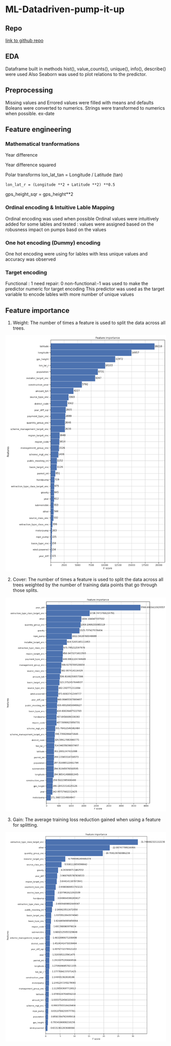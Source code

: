 # ML-Datadriven-pump-it-up

## Repo
[link to github repo](https://github.com/Lakith-Rambukkanage/ML-Datadriven-pump-it-up)

## EDA
Dataframe built in methods hist(), value_counts(), unique(), info(), describe() were used
Also Seaborn was used to plot relations to the predictor.
## Preprocessing
Missing values and Errored values were filled with means and defaults
Boleans were converted to numerics.
Strings were transformed to numerics when possible. ex-date
## Feature engineering

### Mathematical tranformations
Year difference

Year difference squared

Polar transforms 
    lon_lat_tan = Longitude / Latitude (tan)

    lon_lat_r = (Longitude **2 + Latitude **2) **0.5

gps_height_sqr = gps_height**2 

### Ordinal encoding & Intuitive Lable Mapping
Ordinal encoding was used when possible
Ordinal values were intuitively added for some lables and tested : values were assigned based on the robusness impact on pumps basd on the values

### One hot encoding (Dummy) encoding 
One hot encoding were using for lables with less unique values and accuracy was observed

### Target encoding 
Functional : 1 need repair: 0 non-functional:-1 was used to make the predictor numeric for target encoding
This predictor was used as the target variable to encode lables with more number of unique values

## Feature importance
1. Weight: The number of times a feature is used to split the data across all trees.

![Feature importance based on weight](https://github.com/Lakith-Rambukkanage/ML-Datadriven-pump-it-up/blob/main/XG%20boost%20importance%20snaps/xg%20boost%20importance%20weight.png)

2. Cover: The number of times a feature is used to split the data across all trees weighted by the number of training data points that go through those splits.

![Feature importance based on cover](https://github.com/Lakith-Rambukkanage/ML-Datadriven-pump-it-up/blob/main/XG%20boost%20importance%20snaps/xg%20boost%20importance%20cover.png)

3. Gain: The average training loss reduction gained when using a feature for splitting.

![Feature importance based on gain](https://github.com/Lakith-Rambukkanage/ML-Datadriven-pump-it-up/blob/main/XG%20boost%20importance%20snaps/xg%20boost%20importance%20gain.png)
